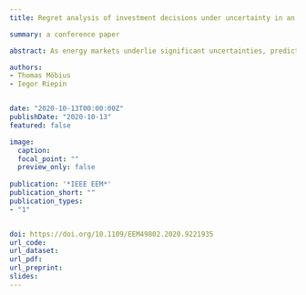 ```yaml
---
title: Regret analysis of investment decisions under uncertainty in an integrated energy system

summary: a conference paper

abstract: As energy markets underlie significant uncertainties, predictions regarding future developments are difficult and ex-post often proven wrong. In this paper, we develop a two-stage stochastic cost-minimization model of integrated European electricity and gas markets. The model identifies optimal investment decisions in power generation capacity and the scenario-specific optimal dispatch for assets in electricity and gas sectors. The paper presents a regret matrix that examines the performance of first-stage investment decisions under the later realization of considered scenarios. We find that the chance of high regrets strongly depends on the scenario the investment decision is based on. Furthermore, we analyze the impact of each uncertain parameter on the expected regret. We find that neglecting uncertainties with regard to electricity demand levels and CO<sub>2</sub> prices in particular, result in a high regret. Furthermore, we quantify the value of perfect information.

authors:
- Thomas Möbius
- Iegor Riepin


date: "2020-10-13T00:00:00Z"
publishDate: "2020-10-13"
featured: false

image:
  caption:
  focal_point: ""
  preview_only: false
  
publication: '*IEEE EEM*'
publication_short: ""
publication_types:
- "1"


doi: https://doi.org/10.1109/EEM49802.2020.9221935
url_code: 
url_dataset:
url_pdf: 
url_preprint:
slides: 
---
```


